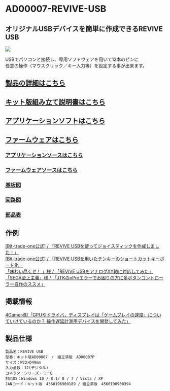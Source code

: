 # AD00007-REVIVE-USB

## オリジナルUSBデバイスを簡単に作成できるREVIVE USB  
![](http://bit-trade-one.co.jp/wp/wp-content/uploads/2014/03/d3bd346bc2119d8576ce93741d53400c.png)  

USBでパソコンと接続し、専用ソフトウェアを用いて12本のピンに  
任意の操作（マウスクリック／キー入力等）を設定する事が出来ます。 

## [製品の詳細はこちら](http://bit-trade-one.co.jp/product/assemblydisk/revive-usb/)

## [キット版組み立て説明書はこちら](https://github.com/bit-trade-one/REVIVE-USB/blob/master/Manual/Revive_manual.pdf)  

## [アプリケーションソフトはこちら](https://github.com/bit-trade-one/REVIVE-USB/raw/master/App/)  

## [ファームウェアはこちら](https://github.com/bit-trade-one/REVIVE-USB/raw/master/Firmware/)

### [アプリケーションソースはこちら](https://github.com/bit-trade-one/REVIVE-USB/raw/master/App_source/)  

### [ファームウェアソースはこちら](https://github.com/bit-trade-one/REVIVE-USB/raw/master/Firmware_source/)

### [基板図](https://github.com/bit-trade-one/REVIVE-USB/blob/master/Dimensions/AD00007_REVIVE_USB_dimensions.pdf)

### [回路図](https://github.com/bit-trade-one/REVIVE-USB/blob/master/Schematics/revive_sch.png)

### [部品表](https://github.com/bit-trade-one/REVIVE-USB/blob/master/Partslist/AD00007-PartsList.md)

## 作例

[\[Bit-trade-one公式\] / 「REVIVE USBを使ってジョイスティックを作成しました！」](http://bit-trade-one-blog.blogspot.com/2012/01/revive-usb.html)  
[\[Bit-trade-one公式\] / 「REVIVE USBを用いたテンキーのショートカットキーボード化」](https://docs.google.com/document/pub?id=1tj2YW0OkGKYTroH0v_psLJJ5uBwOZKFZ7izL9BA2TJg)  
[「味わい尽くせ！ 」様 / 「REVIVE USBをアナログXY軸に対応してみた」](https://gurochoro.blogspot.com/2017/01/revive-usb-infinitas.html)  
[「SEGA至上主義」様 / 「JTKのnProエラーでお困りの方に多ボタンコントローラー自作のススメ」](http://blog.livedoor.jp/sega_ss/archives/12361631.html)  

## 掲載情報

[4Gamer様/「GPUやドライバ，ディスプレイは「ゲームプレイの速度」についていけているのか？ 操作遅延計測用デバイスを開発してみた」](https://www.4gamer.net/games/999/G999902/20171225140/)

## 製品仕様


    製品名：REVIVE USB
    型番：キット版AD00007　/　組立済版　AD00007P
    サイズ：W22×D49mm
    入力点数：12(デジタル)
    コネクタ：シリーズ・ミニB
    対応OS：Windows 10 / 8.1/ 8 / 7 / Vista / XP
    JANコード：キット版　4560196900189 / 組立済版　4560196900394
